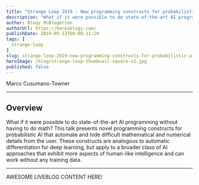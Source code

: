 ```yaml
---
title: "Strange Loop 2019 - New programming constructs for probabilistic AI"
description: "What if it were possible to do state-of-the-art AI programming without having to do math? This talk presents novel programming constructs for probabilistic AI that automate and hide difficult mathematical and numerical details from the user. These constructs are analogous to automatic differentiation for deep learning, but apply to a broader class of AI approaches that exhibit more aspects of human-like intelligence and can work without any training data."
author: Blogy McBlogerson
authorUrl: https://heresblogy.com/
publishDate: 2019-09-13T00:00-11:20
tags: [
  strange-loop
]
slug: strange-loop-2019-new-programming-constructs-for-probabilistic-ai
heroImage: /blog/strange-loop-thumbnail-square-v2.jpg
published: false
---
```


<div class="container p-0 liveblog-presenters">
  <div class="row m-0">
      <p class=" mr-12 m-0">
        <span class="liveblog-presenters__name">Marco Cusumano-Towner</span>
        <a href="https://github.com/marcoct" target="_blank" title="GitHub"><i class="fa fa-github pr-2"></i></a>
        <a href="http://web.mit.edu/marcoct/www/" target="_blank" title="Speaker's site"><i class="fa fa-globe pr-2"></i></a>
      </p>
  </div>
</div>

---

## Overview

What if it were possible to do state-of-the-art AI programming without having to do math? This talk presents novel programming constructs for probabilistic AI that automate and hide difficult mathematical and numerical details from the user. These constructs are analogous to automatic differentiation for deep learning, but apply to a broader class of AI approaches that exhibit more aspects of human-like intelligence and can work without any training data.

---

AWESOME LIVEBLOG CONTENT HERE!

<!-- Note on images
  Images (e.g. my_image.jpg) should be put in the `website/static/blog/strange-loop-2019` directory, with the path to the image in your post being `/blog/strange-loop-2019/my_image.jpg`. If you'd rather host the images somewhere else for ease of use, that's fine too.

  Please also try to keep your images to a reasonable size by:
    - Using JPEG compression, unless image is mostly solid color 
    - JPEG compression set between 60%-80%
    - Resizing the image to be no wider then 750px
    - If PNG, use a tool like ImageOptim (https://imageoptim.com/mac) to optimize the file size

  I suggest re-sizing and compressing all the images in one batch as a last step.
-->  
